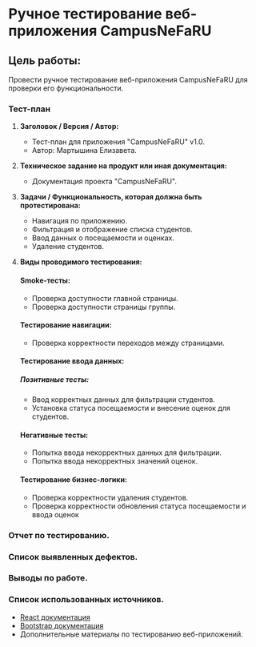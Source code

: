 # Ручное тестирование веб-приложения CampusNeFaRU

## Цель работы: 
Провести ручное тестирование веб-приложения CampusNeFaRU для проверки его функциональности.

### Тест-план

1. **Заголовок / Версия / Автор:** 
   - Тест-план для приложения "CampusNeFaRU" v1.0. 
   - Автор: Мартышина Елизавета.

2. **Техническое задание на продукт или иная документация:** 
   - Документация проекта "CampusNeFaRU".

3. **Задачи / Функциональность, которая должна быть протестирована:** 
   - Навигация по приложению.
   - Фильтрация и отображение списка студентов.
   - Ввод данных о посещаемости и оценках.
   - Удаление студентов.

4. **Виды проводимого тестирования:** 
    #### Smoke-тесты:
    - Проверка доступности главной страницы.
    - Проверка доступности страницы группы.

    #### Тестирование навигации:
    - Проверка корректности переходов между страницами.

    #### Тестирование ввода данных:
    ##### Позитивные тесты:
    - Ввод корректных данных для фильтрации студентов.
    - Установка статуса посещаемости и внесение оценок для студентов.

    #### Негативные тесты:
    - Попытка ввода некорректных данных для фильтрации.
    - Попытка ввода некорректных значений оценок.

    #### Тестирование бизнес-логики:
    - Проверка корректности удаления студентов.
    - Проверка корректности обновления статуса посещаемости и ввода оценок

### Отчет по тестированию.
### Список выявленных дефектов.
### Выводы по работе.
### Список использованных источников. 
- [React документация](https://reactjs.org/docs/getting-started.html)
- [Bootstrap документация](https://getbootstrap.com/docs/5.0/getting-started/introduction/)
- Дополнительные материалы по тестированию веб-приложений.
